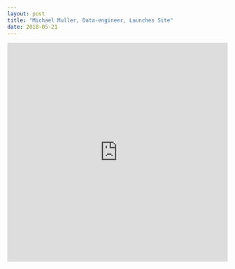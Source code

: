 ```yaml
---
layout: post
title: "Michael Muller, Data-engineer, Launches Site"
date: 2018-05-21
---
```


<iframe src="https://parastyle.shinyapps.io/national_vs_state/"
        height="500" width="100%"
        scrolling="no" seamless="seamless"
        frameBorder="0"
        align="center">

